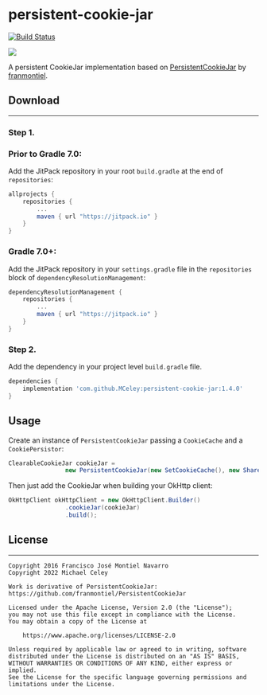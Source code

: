 # persistent-cookie-jar

[![Build Status](https://app.bitrise.io/app/4f79c411b0998adc/status.svg?token=mTH5J1i62Bd4jMAr-Fs1jA&branch=master)](https://app.bitrise.io/app/4f79c411b0998adc)

[![](https://jitpack.io/v/MCeley/persistent-cookie-jar.svg)](https://jitpack.io/#MCeley/persistent-cookie-jar)

A persistent CookieJar implementation based on [PersistentCookieJar](https://github.com/franmontiel/PersistentCookieJar) by [franmontiel](https://github.com/franmontiel).

## Download
---
### Step 1. 

### Prior to Gradle 7.0: 
Add the JitPack repository in your root `build.gradle` at the end of `repositories`:
```groovy
allprojects {
    repositories {
        ...
        maven { url "https://jitpack.io" }
    }
}
```

### Gradle 7.0+: 
Add the JitPack repository in your `settings.gradle` file in the `repositories` block of `dependencyResolutionManagement`:
```groovy
dependencyResolutionManagement {
    repositories {
        ...
        maven { url "https://jitpack.io" }
    }
}
```

### Step 2. 
Add the dependency in your project level `build.gradle` file.
```groovy
dependencies {
    implementation 'com.github.MCeley:persistent-cookie-jar:1.4.0'
}
```
Usage
-----
Create an instance of `PersistentCookieJar` passing a `CookieCache` and a `CookiePersistor`:

```java
ClearableCookieJar cookieJar =
                new PersistentCookieJar(new SetCookieCache(), new SharedPrefsCookiePersistor(context));
```

Then just add the CookieJar when building your OkHttp client:

```java
OkHttpClient okHttpClient = new OkHttpClient.Builder()
                .cookieJar(cookieJar)
                .build();
```

## License
---
    Copyright 2016 Francisco José Montiel Navarro
    Copyright 2022 Michael Celey

    Work is derivative of PersistentCookieJar:
    https://github.com/franmontiel/PersistentCookieJar

    Licensed under the Apache License, Version 2.0 (the "License");
    you may not use this file except in compliance with the License.
    You may obtain a copy of the License at

        https://www.apache.org/licenses/LICENSE-2.0

    Unless required by applicable law or agreed to in writing, software
    distributed under the License is distributed on an "AS IS" BASIS,
    WITHOUT WARRANTIES OR CONDITIONS OF ANY KIND, either express or implied.
    See the License for the specific language governing permissions and
    limitations under the License.
